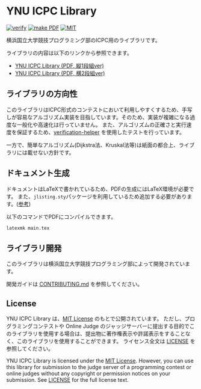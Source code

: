 # YNU ICPC Library

[![verify](https://github.com/YNUCPC/ynu-icpc-library/actions/workflows/verify.yml/badge.svg)](https://github.com/YNUCPC/ynu-icpc-library/actions/workflows/verify.yml) [![make PDF](https://github.com/YNUCPC/ynu-icpc-library/actions/workflows/make_pdf.yml/badge.svg)](https://github.com/YNUCPC/ynu-icpc-library/actions/workflows/make_pdf.yml)
[![MIT](https://img.shields.io/github/license/YNUCPC/ynu-icpc-library)](https://github.com/YNUCPC/ynu-icpc-library/blob/main/LICENSE)

横浜国立大学競技プログラミング部のICPC用のライブラリです。

ライブラリの内容は以下のリンクから参照できます。

- [YNU ICPC Library (PDF, 縦1段組ver)](https://ynucpc.github.io/ynu-icpc-library/main_1col.pdf)
- [YNU ICPC Library (PDF, 横2段組ver)](https://ynucpc.github.io/ynu-icpc-library/main_2col.pdf)

## ライブラリの方向性

このライブラリはICPC形式のコンテストにおいて利用しやすくするため、手写しが容易なアルゴリズム実装を目指しています。そのため、実装が複雑になる過度な一般化や高速化は行っていません。
また、アルゴリズムの正確さと実行速度を保証するため、[verification-helper](https://github.com/online-judge-tools/verification-helper) を使用したテストを行っています。

一方で、簡単なアルゴリズム(Dijkstra法、Kruskal法等)は紙面の都合上、ライブラリには載せない方針です。

## ドキュメント生成

ドキュメントはLaTeXで書かれているため、PDFの生成にはLaTeX環境が必要です。
また、`jlisting.sty`パッケージを利用しているため追加する必要があります。([参考](https://qiita.com/ocian/items/28bbbec6c44b9b6b44c4))

以下のコマンドでPDFにコンパイルできます。

```bash
latexmk main.tex
```

## ライブラリ開発

このライブラリは横浜国立大学競技プログラミング部によって開発されています。

開発ガイドは [CONTRIBUTING.md](https://github.com/YNUCPC/ynu-icpc-library/blob/main/CONTRIBUTING.md) を参照してください。

## License

YNU ICPC Library は、[MIT License](https://opensource.org/licenses/MIT) のもとで公開されています。
ただし、プログラミングコンテストや Online Judge のジャッジサーバーに提出する目的でこのライブラリを使用する場合は、提出物に著作権表示や許諾表示をすることなく、このライブラリを使用することができます。
ライセンス全文は [LICENSE](https://github.com/YNUCPC/ynu-icpc-library/blob/main/LICENSE) を参照してください。

YNU ICPC Library is licensed under the [MIT License](https://opensource.org/licenses/MIT).
However, you can use this library for submission to the judge server of a programming contest or online judges without any copyright or permission notices on your submission.
See [LICENSE](https://github.com/YNUCPC/ynu-icpc-library/blob/main/LICENSE) for the full license text.
